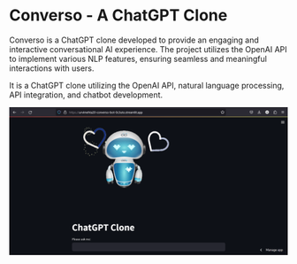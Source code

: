 # Converso - A ChatGPT Clone

Converso is a ChatGPT clone developed to provide an engaging and interactive conversational AI experience. The project utilizes the OpenAI API to implement various NLP features, ensuring seamless and meaningful interactions with users.

It is a ChatGPT clone utilizing the OpenAI API, natural language processing, API integration, and chatbot development. 

![alt text](Converso1.png)